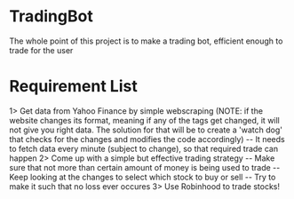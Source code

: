 # TradingBot

The whole point of this project is to make a trading bot, efficient enough to trade for the user

# Requirement List

1> Get data from Yahoo Finance by simple webscraping (NOTE: if the website changes its format, meaning if any of the tags get changed, it will not give you right data. The solution for that will be to create a 'watch dog' that checks for the changes and modifies the code accordingly)
  -- It needs to fetch data every minute (subject to change), so that required trade can happen
2> Come up with a simple but effective trading strategy
  -- Make sure that not more than certain amount of money is being used to trade
  -- Keep looking at the changes to select which stock to buy or sell
  -- Try to make it such that no loss ever occures
3> Use Robinhood to trade stocks!
